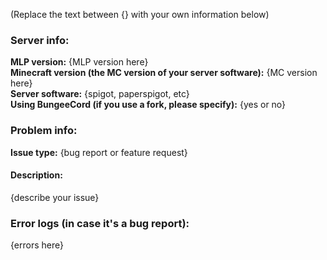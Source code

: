 (Replace the text between {} with your own information below)  
### Server info:

**MLP version:** {MLP version here}  
**Minecraft version (the MC version of your server software):** {MC version here}  
**Server software:** {spigot, paperspigot, etc}  
**Using BungeeCord (if you use a fork, please specify):** {yes or no}  

### Problem info:

**Issue type:** {bug report or feature request}  
#### Description:
{describe your issue}  

### Error logs (in case it's a bug report):
{errors here}  
